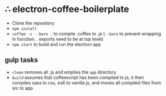 # ∴ electron-coffee-boilerplate

- Clone the repository
- `npm install`
- `coffee -c --bare .` to compile .coffee to .js (`--bare` to prevent wrapping in function... exports need to be at top level)
- `npm start` to build and run the electron app

## gulp tasks
- `clean` removes all .js and empties the `app` directory
- `build` assumes that coffeescript has been compiled to js; it then compiles sass to css, es6 to vanilla js, and moves all compiled files from src to app
